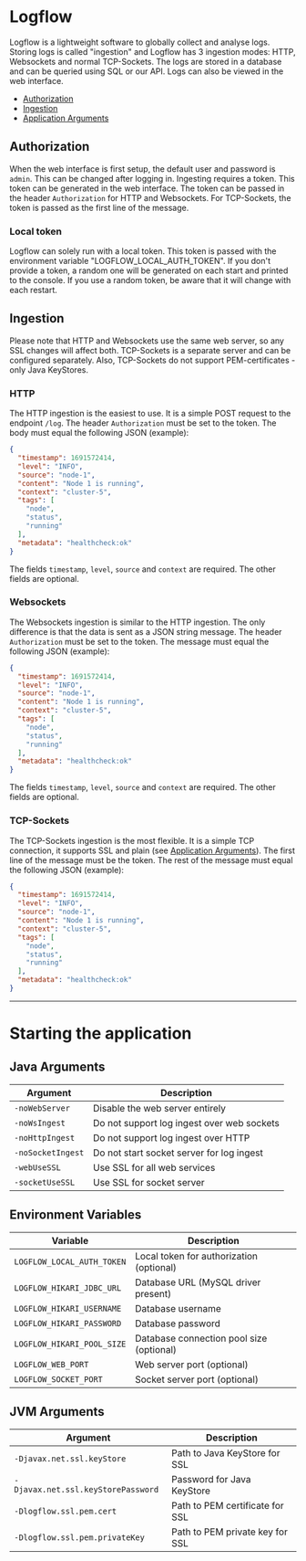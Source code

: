# Logflow
Logflow is a lightweight software to globally collect and analyse logs. Storing logs is called "ingestion" and Logflow has 3 ingestion modes: HTTP, Websockets and normal TCP-Sockets. The logs are stored in a database and can be queried using SQL or our API. Logs can also be viewed in the web interface.

- [Authorization](#authorization)
- [Ingestion](#ingestion)
- [Application Arguments](#starting-the-application)

## Authorization
When the web interface is first setup, the default user and password is `admin`. This can be changed after logging in. Ingesting requires a token. This token can be generated in the web interface. The token can be passed in the header `Authorization` for HTTP and Websockets. For TCP-Sockets, the token is passed as the first line of the message.
### Local token
Logflow can solely run with a local token. This token is passed with the environment variable "LOGFLOW_LOCAL_AUTH_TOKEN". If you don't provide a token, a random one will be generated on each start and printed to the console. If you use a random token, be aware that it will change with each restart.

## Ingestion
Please note that HTTP and Websockets use the same web server, so any SSL changes will affect both. TCP-Sockets is a separate server and can be configured separately. Also, TCP-Sockets do not support PEM-certificates - only Java KeyStores.
### HTTP
The HTTP ingestion is the easiest to use. It is a simple POST request to the endpoint `/log`. The header `Authorization` must be set to the token. The body must equal the following JSON (example):
```json
{
  "timestamp": 1691572414,
  "level": "INFO",
  "source": "node-1",
  "content": "Node 1 is running",
  "context": "cluster-5",
  "tags": [
    "node",
    "status",
    "running"
  ],
  "metadata": "healthcheck:ok"
}
```
The fields `timestamp`, `level`, `source` and `context` are required. The other fields are optional.

### Websockets
The Websockets ingestion is similar to the HTTP ingestion. The only difference is that the data is sent as a JSON string message. The header `Authorization` must be set to the token. The message must equal the following JSON (example):
```json
{
  "timestamp": 1691572414,
  "level": "INFO",
  "source": "node-1",
  "content": "Node 1 is running",
  "context": "cluster-5",
  "tags": [
    "node",
    "status",
    "running"
  ],
  "metadata": "healthcheck:ok"
}
```
The fields `timestamp`, `level`, `source` and `context` are required. The other fields are optional.
### TCP-Sockets
The TCP-Sockets ingestion is the most flexible. It is a simple TCP connection, it supports SSL and plain (see [Application Arguments](#applicationArgs)). The first line of the message must be the token. The rest of the message must equal the following JSON (example):
```json
{
  "timestamp": 1691572414,
  "level": "INFO",
  "source": "node-1",
  "content": "Node 1 is running",
  "context": "cluster-5",
  "tags": [
    "node",
    "status",
    "running"
  ],
  "metadata": "healthcheck:ok"
}
```
---
# Starting the application

## Java Arguments
| Argument              | Description                                |
|-----------------------|--------------------------------------------|
| `-noWebServer`        | Disable the web server entirely            |
| `-noWsIngest`         | Do not support log ingest over web sockets |
| `-noHttpIngest`       | Do not support log ingest over HTTP        |
| `-noSocketIngest`     | Do not start socket server for log ingest  |
| `-webUseSSL`          | Use SSL for all web services               |
| `-socketUseSSL`       | Use SSL for socket server                  |

## Environment Variables
| Variable                   | Description                              |
|----------------------------|------------------------------------------|
| `LOGFLOW_LOCAL_AUTH_TOKEN` | Local token for authorization (optional) |
| `LOGFLOW_HIKARI_JDBC_URL`  | Database URL (MySQL driver present)      |
| `LOGFLOW_HIKARI_USERNAME`  | Database username                        |
| `LOGFLOW_HIKARI_PASSWORD`  | Database password                        |
| `LOGFLOW_HIKARI_POOL_SIZE` | Database connection pool size (optional) |
| `LOGFLOW_WEB_PORT`         | Web server port (optional)               |
| `LOGFLOW_SOCKET_PORT`      | Socket server port (optional)            |

## JVM Arguments
| Argument                           | Description                                |
|------------------------------------|--------------------------------------------|
| `-Djavax.net.ssl.keyStore`         | Path to Java KeyStore for SSL |
| `-Djavax.net.ssl.keyStorePassword` | Password for Java KeyStore |
| `-Dlogflow.ssl.pem.cert`           | Path to PEM certificate for SSL |
| `-Dlogflow.ssl.pem.privateKey`     | Path to PEM private key for SSL |
